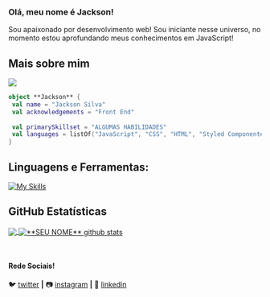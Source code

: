 ###  Olá, meu nome é <strong>Jackson!</strong>

Sou apaixonado por desenvolvimento web! Sou iniciante nesse universo, no momento estou aprofundando meus conhecimentos em JavaScript!

## Mais sobre mim

<img  max-width="220" src="https://media.giphy.com/media/JIX9t2j0ZTN9S/giphy.gif" />

```kotlin
object **Jackson** {
 val name = "Jackson Silva"
 val acknowledgements = "Front End"
 
 val primarySkillset = "ALGUMAS HABILIDADES"
 val languages = listOf("JavaScript", "CSS", "HTML", "Styled Componentes", "React", "React router dom") 
}
```

## **Linguagens e Ferramentas:**  


[![My Skills](https://skillicons.dev/icons?i=js,html,css,react,styledcomponents,vite)](https://skillicons.dev)
<!--
<code><img height="32" src="https://raw.githubusercontent.com/github/explore/80688e429a7d4ef2fca1e82350fe8e3517d3494d/topics/nodejs/nodejs.png" alt="Nodejs"/></code>
<code><img height="32" src="https://raw.githubusercontent.com/github/explore/80688e429a7d4ef2fca1e82350fe8e3517d3494d/topics/angular/angular.png" alt="Angular"/></code>
<code><img height="32" src="https://raw.githubusercontent.com/github/explore/80688e429a7d4ef2fca1e82350fe8e3517d3494d/topics/mysql/mysql.png" alt="MySQL"/></code>
<code><img height="32" src="https://raw.githubusercontent.com/github/explore/80688e429a7d4ef2fca1e82350fe8e3517d3494d/topics/postgresql/postgresql.png" alt="PostegreSQL"/></code>
<code><img height="32" src="https://raw.githubusercontent.com/github/explore/80688e429a7d4ef2fca1e82350fe8e3517d3494d/topics/mongodb/mongodb.png" alt="MongoDB"/></code>

https://github.com/tandpfun/skill-icons
-->

## **GitHub Estatísticas**

<a href="https://github.com/Gurupreet">
  <img align="center" src="https://github-readme-stats.vercel.app/api/top-langs/?username=jacks0nsilva&theme=dracula&hide_langs_below=1" />
</a>

<a href="https://github.com/Gurupreet">
 <img align="center" src="https://github-readme-stats.vercel.app/api?username=jacks0nsilva&show_icons=true&theme=dracula&line_height=27" alt="**SEU NOME** github stats"/>
</a>

[twitter]: https://twitter.com/SEUTWITTER
[instagram]: https://www.instagram.com/jacks0n_ss/
[linkedin]: https://www.linkedin.com/in/jacksonn-silva/
<br>

#### Rede Sociais!


🐦 [twitter][twitter] **|** 
📷 [instagram][instagram] **|** 
👔 [linkedin][linkedin]
